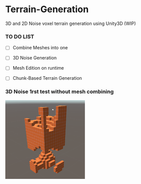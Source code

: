 # Terrain-Generation
3D and 2D Noise voxel terrain generation using Unity3D (WIP)


### TO DO LIST

- [ ] Combine Meshes into one
- [ ] 3D Noise Generation
- [ ] Mesh Edition on runtime
- [ ] Chunk-Based Terrain Generation


### 3D Noise 1rst test without mesh combining
<img src="https://github.com/WiTekh/Terrain-Generation/blob/master/Images/3DNoise_img1.png" width="250">
